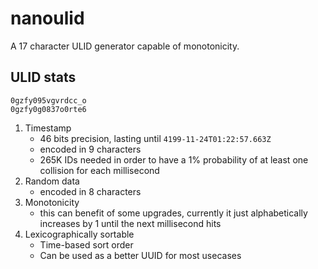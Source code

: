 # nanoulid

A 17 character ULID generator capable of monotonicity.

## ULID stats

```text
0gzfy095vgvrdcc_o
0gzfy0g0837o0rte6
```

1. Timestamp
   - 46 bits precision, lasting until `4199-11-24T01:22:57.663Z`
   - encoded in 9 characters
   - 265K IDs needed in order to have a 1% probability of at least one collision for each millisecond
2. Random data
   - encoded in 8 characters
3. Monotonicity
   - this can benefit of some upgrades, currently it just alphabetically increases by 1 until the next millisecond hits
4. Lexicographically sortable
   - Time-based sort order
   - Can be used as a better UUID for most usecases
